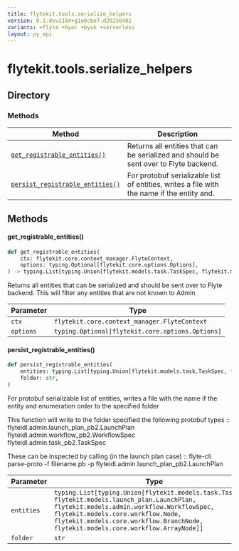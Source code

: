 ```yaml
---
title: flytekit.tools.serialize_helpers
version: 0.1.dev2184+g1e0cbe7.d20250401
variants: +flyte +byoc +byok +serverless
layout: py_api
---
```


# flytekit.tools.serialize_helpers

## Directory

### Methods

| Method | Description |
|-|-|
| [`get_registrable_entities()`](#get_registrable_entities) | Returns all entities that can be serialized and should be sent over to Flyte backend. |
| [`persist_registrable_entities()`](#persist_registrable_entities) | For protobuf serializable list of entities, writes a file with the name if the entity and. |


## Methods

#### get_registrable_entities()

```python
def get_registrable_entities(
    ctx: flytekit.core.context_manager.FlyteContext,
    options: typing.Optional[flytekit.core.options.Options],
) -> typing.List[typing.Union[flytekit.models.task.TaskSpec, flytekit.models.launch_plan.LaunchPlan, flytekit.models.admin.workflow.WorkflowSpec, flytekit.models.core.workflow.Node, flytekit.models.core.workflow.BranchNode, flytekit.models.core.workflow.ArrayNode]]
```
Returns all entities that can be serialized and should be sent over to Flyte backend. This will filter any entities
that are not known to Admin


| Parameter | Type |
|-|-|
| `ctx` | `flytekit.core.context_manager.FlyteContext` |
| `options` | `typing.Optional[flytekit.core.options.Options]` |

#### persist_registrable_entities()

```python
def persist_registrable_entities(
    entities: typing.List[typing.Union[flytekit.models.task.TaskSpec, flytekit.models.launch_plan.LaunchPlan, flytekit.models.admin.workflow.WorkflowSpec, flytekit.models.core.workflow.Node, flytekit.models.core.workflow.BranchNode, flytekit.models.core.workflow.ArrayNode]],
    folder: str,
)
```
For protobuf serializable list of entities, writes a file with the name if the entity and
enumeration order to the specified folder

This function will write to the folder specified the following protobuf types ::
    flyteidl.admin.launch_plan_pb2.LaunchPlan
    flyteidl.admin.workflow_pb2.WorkflowSpec
    flyteidl.admin.task_pb2.TaskSpec

These can be inspected by calling (in the launch plan case) ::
    flyte-cli parse-proto -f filename.pb -p flyteidl.admin.launch_plan_pb2.LaunchPlan


| Parameter | Type |
|-|-|
| `entities` | `typing.List[typing.Union[flytekit.models.task.TaskSpec, flytekit.models.launch_plan.LaunchPlan, flytekit.models.admin.workflow.WorkflowSpec, flytekit.models.core.workflow.Node, flytekit.models.core.workflow.BranchNode, flytekit.models.core.workflow.ArrayNode]]` |
| `folder` | `str` |

